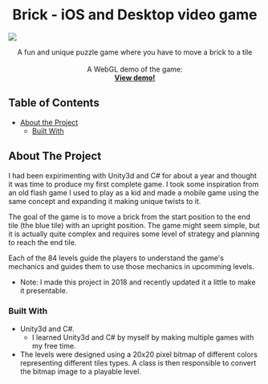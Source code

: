 <p align="center">
  <h1 align="center">Brick - iOS and Desktop video game</h1>
  <a href="https://www.linkedin.com/in/simon-mercier-372b6219b/">
  <img src="https://img.shields.io/badge/-LinkedIn-black.svg?style=flat-square&logo=linkedin&colorB=555">
  </a>

  <p align="center">
    A fun and unique puzzle game where you have to move a brick to a tile
  <br/>
  <br/>
    A WebGL demo of the game: <br />
    <a href="https://simon-mercier.gitlab.io/brick/"><strong>View demo!</strong></a> <br />
  </p>
</p>

<!-- TABLE OF CONTENTS -->
## Table of Contents

* [About the Project](#about-the-project) 
  * [Built With](#built-with)

<!-- ABOUT THE PROJECT -->
## About The Project

I had been expirimenting with Unity3d and C# for about a year and thought it was time to produce my first complete game.
I took some inspiration from an old flash game I used to play as a kid and made a mobile game using the same concept and expanding it
making unique twists to it. 

The goal of the game is to move a brick from the start position to the end tile (the blue tile) with an upright position. The game might
seem simple, but it is actually quite complex and requires some level of strategy and planning to reach the end tile. 

Each of the 84 levels guide the players to understand the game's mechanics and guides them to use those mechanics in upcomming levels.

- Note: I made this project in 2018 and recently updated it a little to make it presentable.

### Built With
- Unity3d and C#. 
  - I learned Unity3d and C# by myself by making multiple games with my free time.
- The levels were designed using a 20x20 pixel bitmap of different colors representing different tiles types. A class is then responsible to convert
the bitmap image to a playable level.



